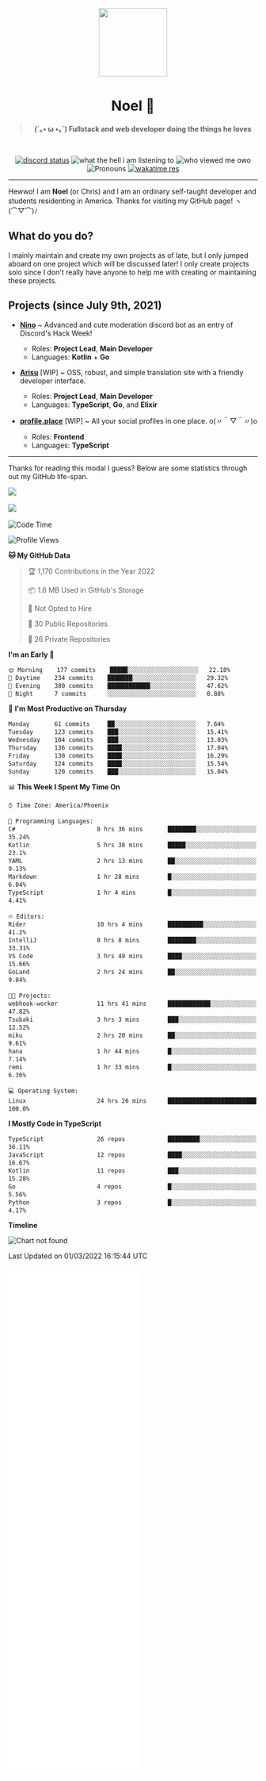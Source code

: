 <div align='center'>
  <div align='center'>
    <img
      src='https://cdn.floofy.dev/art/icons/icon_cinnamonserval.png'
      width='138'
      height='138'
    />
  </div>
  <h1>Noel 🐾</h1>
  <blockquote><strong>(´｡• ω •｡`) Fullstack and web developer doing the things he loves</strong></blockquote>

  <br />

  <a href='https://discord.com/users/280158289667555328' target='_blank'><img alt="discord status" src="https://dev.discordprofiles.me/badge/status/280158289667555328" /></a>
  <img alt="what the hell i am listening to" src="https://dev.discordprofiles.me/badge/spotify/280158289667555328" />
  <img alt="who viewed me owo" src="https://komarev.com/ghpvc/?username=auguwu" />
  <img alt='Pronouns' src='https://img.shields.io/endpoint?url=https://pronoundb.org/shields/6004d014406af11e4593a013' />
  <a href="https://wakatime.com/@auguwu" target='_blank'>
    <img alt='wakatime res' src='https://wakatime.com/badge/user/89736485-42ec-4c0f-a2f3-481db74514dc.svg' />
  </a>
</div>

<hr />

Hewwo! I am **Noel** (or Chris) and I am an ordinary self-taught developer and students residenting in America. Thanks for visiting my GitHub page! ヽ(⌒▽⌒)ﾉ

## What do you do?
I mainly maintain and create my own projects as of late, but I only jumped aboard on one project which will be discussed later! I only create projects
solo since I don't really have anyone to help me with creating or maintaining these projects.

## Projects (since July 9th, 2021)
- [**Nino**](https://nino.sh) ~ Advanced and cute moderation discord bot as an entry of Discord's Hack Week!
  - Roles: **Project Lead**, **Main Developer**
  - Languages: **Kotlin** + **Go**

- [**Arisu**](https://arisu.land) [WIP] ~ OSS, robust, and simple translation site with a friendly developer interface.
  - Roles: **Project Lead**, **Main Developer**
  - Languages: **TypeScript**, **Go**, and **Elixir**

- [**profile.place**](https://profile.place) [WIP] ~ All your social profiles in one place. o(〃＾▽＾〃)o
  - Roles: **Frontend**
  - Languages: **TypeScript**

---

Thanks for reading this modal I guess? Below are some statistics through out my GitHub life-span.

![](https://github-readme-stats.vercel.app/api?username=auguwu&count_private=true&show_icons=true&theme=gruvbox)

![](https://github-readme-stats.vercel.app/api/top-langs/?username=auguwu&layout=compact&theme=gruvbox)

<!--START_SECTION:waka-->
![Code Time](http://img.shields.io/badge/Code%20Time-2%2C779%20hrs%2052%20mins-blue)

![Profile Views](http://img.shields.io/badge/Profile%20Views-83-blue)

**🐱 My GitHub Data** 

> 🏆 1,170 Contributions in the Year 2022
 > 
> 📦 1.6 MB Used in GitHub's Storage 
 > 
> 🚫 Not Opted to Hire
 > 
> 📜 30 Public Repositories 
 > 
> 🔑 26 Private Repositories  
 > 
**I'm an Early 🐤** 

```text
🌞 Morning    177 commits    █████░░░░░░░░░░░░░░░░░░░░   22.18% 
🌆 Daytime    234 commits    ███████░░░░░░░░░░░░░░░░░░   29.32% 
🌃 Evening    380 commits    ████████████░░░░░░░░░░░░░   47.62% 
🌙 Night      7 commits      ░░░░░░░░░░░░░░░░░░░░░░░░░   0.88%

```
📅 **I'm Most Productive on Thursday** 

```text
Monday       61 commits     ██░░░░░░░░░░░░░░░░░░░░░░░   7.64% 
Tuesday      123 commits    ███░░░░░░░░░░░░░░░░░░░░░░   15.41% 
Wednesday    104 commits    ███░░░░░░░░░░░░░░░░░░░░░░   13.03% 
Thursday     136 commits    ████░░░░░░░░░░░░░░░░░░░░░   17.04% 
Friday       130 commits    ████░░░░░░░░░░░░░░░░░░░░░   16.29% 
Saturday     124 commits    ████░░░░░░░░░░░░░░░░░░░░░   15.54% 
Sunday       120 commits    ███░░░░░░░░░░░░░░░░░░░░░░   15.04%

```


📊 **This Week I Spent My Time On** 

```text
⌚︎ Time Zone: America/Phoenix

💬 Programming Languages: 
C#                       8 hrs 36 mins       ████████░░░░░░░░░░░░░░░░░   35.24% 
Kotlin                   5 hrs 38 mins       █████░░░░░░░░░░░░░░░░░░░░   23.1% 
YAML                     2 hrs 13 mins       ██░░░░░░░░░░░░░░░░░░░░░░░   9.13% 
Markdown                 1 hr 28 mins        █░░░░░░░░░░░░░░░░░░░░░░░░   6.04% 
TypeScript               1 hr 4 mins         █░░░░░░░░░░░░░░░░░░░░░░░░   4.41%

🔥 Editors: 
Rider                    10 hrs 4 mins       ██████████░░░░░░░░░░░░░░░   41.2% 
IntelliJ                 8 hrs 8 mins        ████████░░░░░░░░░░░░░░░░░   33.31% 
VS Code                  3 hrs 49 mins       ████░░░░░░░░░░░░░░░░░░░░░   15.66% 
GoLand                   2 hrs 24 mins       ██░░░░░░░░░░░░░░░░░░░░░░░   9.84%

🐱‍💻 Projects: 
webhook-worker           11 hrs 41 mins      ████████████░░░░░░░░░░░░░   47.82% 
Tsubaki                  3 hrs 3 mins        ███░░░░░░░░░░░░░░░░░░░░░░   12.52% 
miku                     2 hrs 20 mins       ██░░░░░░░░░░░░░░░░░░░░░░░   9.61% 
hana                     1 hr 44 mins        █░░░░░░░░░░░░░░░░░░░░░░░░   7.14% 
remi                     1 hr 33 mins        █░░░░░░░░░░░░░░░░░░░░░░░░   6.36%

💻 Operating System: 
Linux                    24 hrs 26 mins      █████████████████████████   100.0%

```

**I Mostly Code in TypeScript** 

```text
TypeScript               26 repos            █████████░░░░░░░░░░░░░░░░   36.11% 
JavaScript               12 repos            ████░░░░░░░░░░░░░░░░░░░░░   16.67% 
Kotlin                   11 repos            ███░░░░░░░░░░░░░░░░░░░░░░   15.28% 
Go                       4 repos             █░░░░░░░░░░░░░░░░░░░░░░░░   5.56% 
Python                   3 repos             █░░░░░░░░░░░░░░░░░░░░░░░░   4.17%

```


**Timeline**

![Chart not found](https://raw.githubusercontent.com/auguwu/auguwu/master/charts/bar_graph.png) 


 Last Updated on 01/03/2022 16:15:44 UTC
<!--END_SECTION:waka-->

![](./github-metrics.svg)
